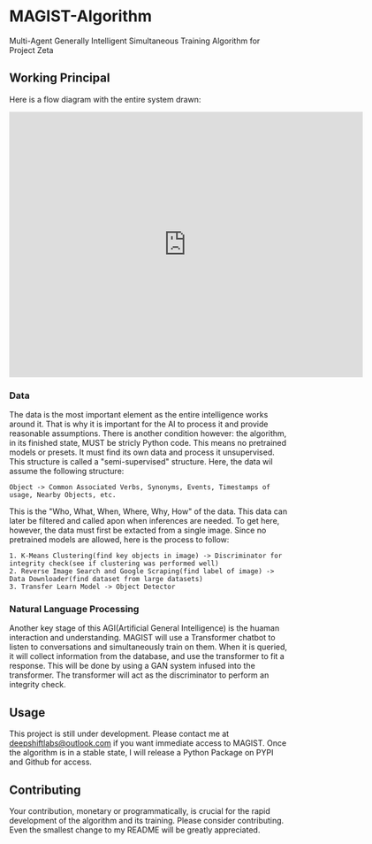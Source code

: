 # MAGIST-Algorithm
Multi-Agent Generally Intelligent Simultaneous Training Algorithm for Project Zeta

## Working Principal
Here is a flow diagram with the entire system drawn:
<iframe allowfullscreen frameborder="0" style="width:640px; height:480px" src="https://lucid.app/documents/embeddedchart/6d04c807-0b77-495e-9b84-3abf38f32630" id="n4v2Nt6jxWfH"></iframe>

### Data
The data is the most important element as the entire intelligence works around it. That is why it is important for the AI to process it and provide reasonable assumptions. There is another condition however: the algorithm, in its finished state, MUST be stricly Python code. This means no pretrained models or presets. It must find its own data and process it unsupervised. This structure is called a "semi-supervised" structure. Here, the data wil assume the following structure:

```
Object -> Common Associated Verbs, Synonyms, Events, Timestamps of usage, Nearby Objects, etc.
```

This is the "Who, What, When, Where, Why, How" of the data. This data can later be filtered and called apon when inferences are needed. To get here, however, the data must first be extacted from a single image. Since no pretrained models are allowed, here is the process to follow:

```
1. K-Means Clustering(find key objects in image) -> Discriminator for integrity check(see if clustering was performed well)
2. Reverse Image Search and Google Scraping(find label of image) -> Data Downloader(find dataset from large datasets)
3. Transfer Learn Model -> Object Detector
```

### Natural Language Processing
Another key stage of this AGI(Artificial General Intelligence) is the huaman interaction and understanding. MAGIST will use a Transformer chatbot to listen to conversations and simultaneously train on them. When it is queried, it will collect information from the database, and use the transformer to fit a response. This will be done by using a GAN system infused into the transformer. The transformer will act as the discriminator to perform an integrity check. 

## Usage
This project is still under development. Please contact me at [deepshiftlabs@outlook.com]() if you want immediate access to MAGIST. Once the algorithm is in a stable state, I will release a Python Package on PYPI and Github for access.


## Contributing
Your contribution, monetary or programmatically, is crucial for the rapid development of the algorithm and its training. Please consider contributing. Even the smallest change to my README will be greatly appreciated.
